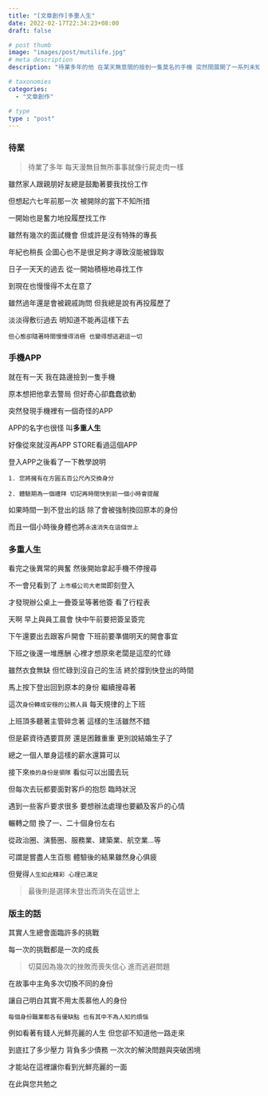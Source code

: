 ```yaml
---
title: "[文章創作]多重人生"
date: 2022-02-17T22:34:23+08:00
draft: false

# post thumb
image: "images/post/mutilife.jpg"
# meta description
description: "待業多年的他 在某天無意間的撿到一隻莫名的手機 突然間展開了一系列未知的旅程"

# taxonomies
categories: 
  - "文章創作"

# type
type : "post"
---
```


### 待業

>待業了多年 每天漫無目無所事事就像行屍走肉一樣

雖然家人跟親朋好友總是鼓勵著要我找份工作

但想起六七年前那一次 被開除的當下不知所措

一開始也是奮力地投履歷找工作

雖然有幾次的面試機會 但或許是沒有特殊的專長

年紀也稍長 企圖心也不是很足夠才導致沒能被錄取

日子一天天的過去 從一開始積極地尋找工作

到現在也慢慢得不太在意了

雖然過年還是會被親戚詢問 但我總是說有再投履歷了

淡淡得敷衍過去 明知道不能再這樣下去

`但心態卻隨著時間慢慢得消極 也變得想逃避這一切`

### 手機APP

就在有一天 我在路邊撿到一隻手機

原本想把他拿去警局 但好奇心卻蠢蠢欲動

突然發現手機裡有一個奇怪的APP

APP的名字也很怪 叫**多重人生** 

好像從來就沒再APP STORE看過這個APP

登入APP之後看了一下教學說明

    1. 您將擁有在方圓五百公尺內交換身分   
    
    2. 體驗期為一個禮拜 切記再時間快到前一個小時會提醒

如果時間一到不登出的話 除了會被強制換回原本的身份

而且一個小時後身體也將`永遠消失在這個世上`

### 多重人生

看完之後異常的興奮 然後開始拿起手機不停搜尋

不一會兒看到了 `上市櫃公司大老闆`即刻登入

才發現辦公桌上一疊簽呈等著他簽 看了行程表

天啊 早上與員工晨會 快中午前要把簽呈簽完

下午還要出去跟客戶開會 下班前要準備明天的開會事宜

下班之後還一堆應酬 心裡才想原來老闆是這麼的忙碌 

雖然衣食無缺 但忙碌到沒自己的生活 終於撐到快登出的時間

馬上按下登出回到原本的身份 繼續搜尋著

這次`身份轉成安穩的公務人員` 每天規律的上下班

上班頂多聽著主管碎念著 這樣的生活雖然不錯

但是薪資待遇要買房 還是困難重重 更別說結婚生子了

總之一個人單身這樣的薪水還算可以

接下來`換的身份是領隊` 看似可以出國去玩

但每次去玩都要面對客戶的抱怨 臨時狀況 

遇到一些客戶要求很多 要想辦法處理也要顧及客戶的心情

輾轉之間 換了一、二十個身份左右

從政治圈、演藝圈、服務業、建築業、航空業…等

可謂是嘗盡人生百態 體驗後的結果雖然身心俱疲

但覺得`人生如此精彩 心理已滿足`

>最後則是選擇未登出而消失在這世上

### 版主的話

其實人生總會面臨許多的挑戰 

每一次的挑戰都是一次的成長

>切莫因為幾次的挫敗而喪失信心 進而逃避問題

在故事中主角多次切換不同的身份

讓自己明白其實不用太羨慕他人的身份

`每個身份職業都各有優缺點 也有其中不為人知的煩惱`

例如看著有錢人光鮮亮麗的人生 但您卻不知道他一路走來

到底扛了多少壓力 背負多少債務 一次次的解決問題與突破困境

才能站在這裡讓你看到光鮮亮麗的一面

在此與您共勉之
